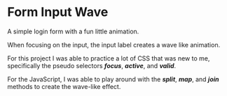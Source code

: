 # Form Input Wave

A simple login form with a fun little animation. 

When focusing on the input, the input label creates a wave like animation. 

For this project I was able to practice a lot of CSS that was new to me, specifically the pseudo selectors ***focus***, ***active***, and ***valid***.

For the JavaScript, I was able to play around with the ***split***, ***map***, and ***join*** methods to create the wave-like effect. 